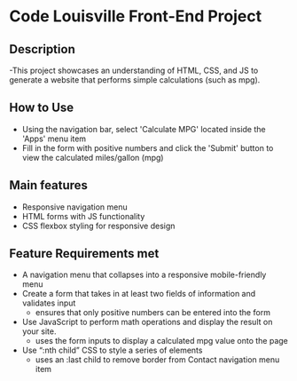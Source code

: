 # Code Louisville Front-End Project

## Description
-This project showcases an understanding of HTML, CSS, and JS to generate a website that performs simple calculations (such as mpg).

## How to Use
- Using the navigation bar, select 'Calculate MPG' located inside the 'Apps' menu item
- Fill in the form with positive numbers and click the 'Submit' button to view the calculated miles/gallon (mpg)

## Main features
- Responsive navigation menu
- HTML forms with JS functionality
- CSS flexbox styling for responsive design

## Feature Requirements met
- A navigation menu that collapses into a responsive mobile-friendly menu 
- Create a form that takes in at least two fields of information and validates input
    - ensures that only positive numbers can be entered into the form
- Use JavaScript to perform math operations and display the result on your site.
    - uses the form inputs to display a calculated mpg value onto the page 
- Use “:nth child” CSS to style a series of elements
    - uses an :last child to remove border from Contact navigation menu item


